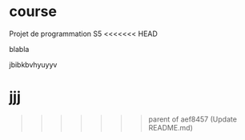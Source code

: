 # course
Projet de programmation S5
<<<<<<< HEAD


blabla

jbibkbvhyuyyv

jjj
=======
>>>>>>> parent of aef8457 (Update README.md)
